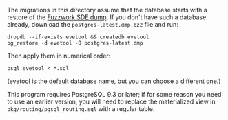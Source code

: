 The migrations in this directory assume that the database starts with a restore
of the [Fuzzwork SDE dump][1]. If you don't have such a database already,
download the `postgres-latest.dmp.bz2` file and run:
```
dropdb --if-exists evetool && createdb evetool
pg_restore -d evetool -O postgres-latest.dmp
```

Then apply them in numerical order:
```
psql evetool < *.sql
```

(evetool is the default database name, but you can choose a different one.)

This program requires PostgreSQL 9.3 or later; if for some reason you need to
use an earlier version, you will need to replace the materialized view in
`pkg/routing/pgsql_routing.sql` with a regular table.

[1]: https://www.fuzzwork.co.uk/dump/
